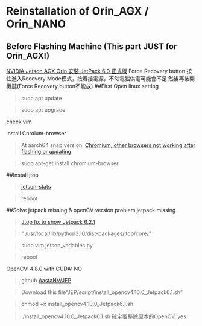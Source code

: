 # Reinstallation of Orin_AGX / Orin_NANO 
## Before Flashing Machine (This part JUST for Orin_AGX!)

[NVIDIA Jetson AGX Orin 安裝 JetPack 6.0 正式版](https://blog.cavedu.com/2024/08/10/jetson-agx-orin-jp6-install/)
Force Recovery button 按住進入Recovery Mode模式，按著接電源，不然電腦供電可能會不足
然後再按開機鍵(Force Recovery button不能放)
##First Open
linux setting

>sudo apt update

>sudo apt upgrade

check vim

install Chroium-browser
>At aarch64 snap version:
>[Chromium, other browsers not working after flashing or updating](https://forums.developer.nvidia.com/t/chromium-other-browsers-not-working-after-flashing-or-updating-heres-why-and-quick-fix/338891)

>sudo apt-get install chromium-browser

##Install jtop
>[jetson-stats](https://rnext.it/jetson_stats/)

>reboot

##Solve jetpack missing & openCV version problem
jetpack missing
>[Jtop fix to show Jetpack 6.2.1](https://forums.developer.nvidia.com/t/jtop-fix-to-show-jetpack-6-2-1/339404/1)

>" /usr/local/lib/python3.10/dist-packages/jtop/core/"

>sudo vim jetson_variables.py

>reboot

OpenCV: 4.8.0 with CUDA: NO
>github [AastaNV/JEP](https://github.com/AastaNV/JEP/blob/master/script/install_opencv4.10.0_Jetpack6.1.sh)

>Download this file"JEP/script/install_opencv4.10.0_Jetpack6.1.sh"

>chmod +x install_opencv4.10.0_Jetpack6.1.sh

>./install_opencv4.10.0_Jetpack6.1.sh
確定要移除原本的OpenCV, yes




